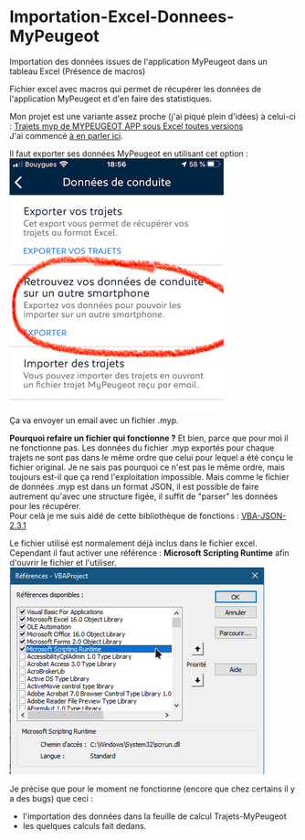 # Importation-Excel-Donnees-MyPeugeot
Importation des données issues de l'application MyPeugeot dans un tableau Excel (Présence de macros)

Fichier excel avec macros qui permet de récupérer les données de l'application MyPeugeot et d'en faire des statistiques.

Mon projet est une variante assez proche (j'ai piqué plein d'idées) à celui-ci :
[Trajets myp de MYPEUGEOT APP sous Excel toutes versions](https://www.forum-peugeot.com/Forum/threads/trajets-myp-de-mypeugeot-app-sous-excel-toutes-versions.9456/)  
J'ai commencé [à en parler ici](https://www.forum-peugeot.com/Forum/threads/fichier-excel-macros-pour-r%C3%A9cup%C3%A9rer-les-trajets-de-lapplication-mypeugeot.119785/).  

Il faut exporter ses données MyPeugeot en utilisant cet option :  
![Option à utiliser](https://raw.githubusercontent.com/MilesTEG1/Importation-Excel-Donnees-MyPeugeot/master/images/Option%20pour%20exporter%20les%20trajets%20dans%20l'app%20MyPeugeot.png)  
Ça va envoyer un email avec un fichier .myp.

**Pourquoi refaire un fichier qui fonctionne ?**
Et bien, parce que pour moi il ne fonctionne pas. Les données du fichier .myp exportés pour chaque trajets ne sont pas dans le même ordre que celui pour lequel a été conçu le fichier original.
Je ne sais pas pourquoi ce n'est pas le même ordre, mais toujours est-il que ça rend l'exploitation impossible.
Mais comme le fichier de données .myp est dans un format JSON, il est possible de faire autrement qu'avec une structure figée, il suffit de "parser" les données pour les récupérer.  
Pour celà je me suis aidé de cette bibliothèque de fonctions :
[VBA-JSON-2.3.1](https://github.com/VBA-tools/VBA-JSON)  

Le fichier utilisé est normalement déjà inclus dans le fichier excel.
Cependant il faut activer une référence : **Microsoft Scripting Runtime** afin d'ouvrir le fichier et l'utiliser.  
![Référence à ajouter VBA](https://raw.githubusercontent.com/MilesTEG1/Importation-Excel-Donnees-MyPeugeot/master/images/R%C3%A9f%C3%A9rence%20%C3%A0%20Ajouter%20au%20projet%20VBA.png)

Je précise que pour le moment ne fonctionne (encore que chez certains il y a des bugs) que ceci :
* l'importation des données dans la feuille de calcul Trajets-MyPeugeot
* les quelques calculs fait dedans.

